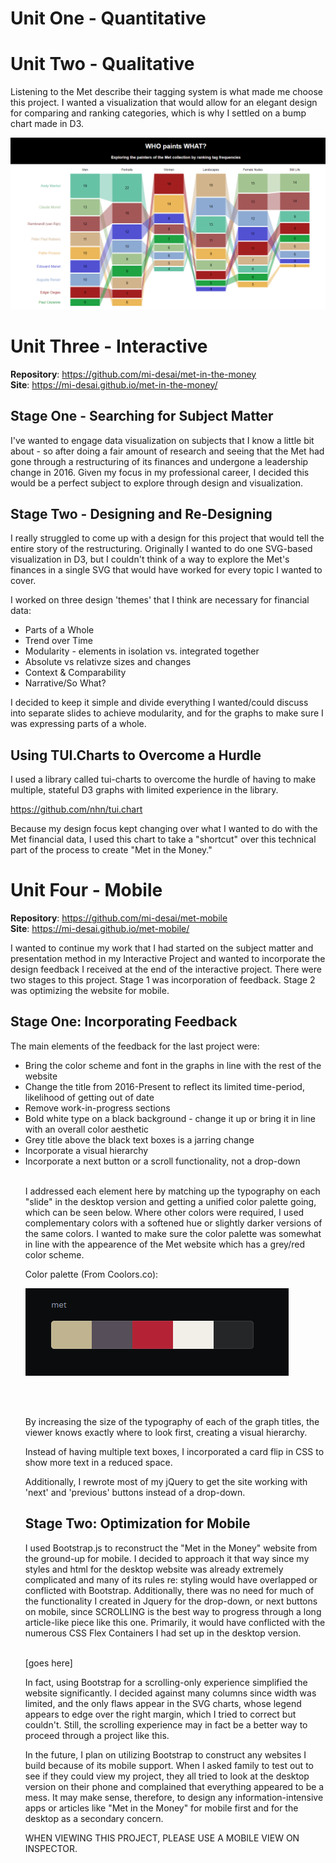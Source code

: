 # Unit One - Quantitative






# Unit Two - Qualitative


Listening to the Met describe their tagging system is what made me choose this project. I wanted a visualization that would allow for an elegant design for comparing and ranking categories, which is why I settled on a bump chart made in D3. 


![](https://github.com/mi-desai/Major-Studio-1/blob/master/final-documentation/qualitative.png)






# Unit Three - Interactive

<b>Repository</b>: https://github.com/mi-desai/met-in-the-money <br>
<b>Site</b>: https://mi-desai.github.io/met-in-the-money/ <br>

## Stage One - Searching for Subject Matter

I've wanted to engage data visualization on subjects that I know a little bit about - so after doing a fair amount of research and seeing that the Met had gone through a restructuring of its finances and undergone a leadership change in 2016. Given my focus in my professional career, I decided this would be a perfect subject to explore through design and visualization. 

## Stage Two - Designing and Re-Designing

I really struggled to come up with a design for this project that would tell the entire story of the restructuring. Originally I wanted to do one SVG-based visualization  in D3, but I couldn't think of a way to explore the Met's finances in a single SVG that would have worked for every topic I wanted to cover. 

I worked on three design 'themes' that I think are necessary for financial data: 

<ul>
  <li>Parts of a Whole</li>
  <li>Trend over Time</li>
  <li>Modularity - elements in isolation vs. integrated together</li>
  <li>Absolute vs relativze sizes and changes</li>
  <li>Context & Comparability</li>
  <li>Narrative/So What?</li>
</ul>

I decided to keep it simple and divide everything I wanted/could discuss into separate slides to achieve modularity, and for the graphs to make sure I was expressing parts of a whole.

## Using TUI.Charts to Overcome a Hurdle

I used a library called tui-charts to overcome the hurdle of having to make multiple, stateful D3 graphs with limited experience in the library. 

https://github.com/nhn/tui.chart

Because my design focus kept changing over what I wanted to do with the Met financial data, I used this chart to take a "shortcut" over this technical part of the process to create "Met in the Money."

# Unit Four - Mobile

<b>Repository</b>: https://github.com/mi-desai/met-mobile <br>
<b>Site</b>: https://mi-desai.github.io/met-mobile/ <br>

I wanted to continue my work that I had started on the subject matter and presentation method in my Interactive Project and wanted to incorporate the design feedback I received at the end of the interactive project. There were two stages to this project. Stage 1 was incorporation of feedback. Stage 2 was optimizing the website for mobile. 

## Stage One: Incorporating Feedback

The main elements of the feedback for the last project were: 
<ul>
<li>Bring the color scheme and font in the graphs in line with the rest of the website</li>
<li>Change the title from 2016-Present to reflect its limited time-period, likelihood of getting out of date</li>
<li>Remove work-in-progress sections</li>
<li>Bold white type on a black background - change it up or bring it in line with an overall color aesthetic</li>
<li>Grey title above the black text boxes is a jarring change</li>
<li>Incorporate a visual hierarchy</li>
<li>Incorporate a next button or a scroll functionality, not a drop-down</li><br>

I addressed each element here by matching up the typography on each "slide" in the desktop version and getting a unified color palette going, which can be seen below. Where other colors were required, I used complementary colors with a softened hue or slightly darker versions of the same colors. I wanted to make sure the color palette was somewhat in line with the appearence of the Met website which has a grey/red color scheme. 

Color palette (From Coolors.co): <br>


![](https://github.com/mi-desai/Major-Studio-1/blob/master/final-documentation/mobileC.png)

<br>
<br>

By increasing the size of the typography of each of the graph titles, the viewer knows exactly where to look first, creating a visual hierarchy.

Instead of having multiple text boxes, I incorporated a card flip in CSS to show more text in a reduced space. 

Additionally, I rewrote most of my jQuery to get the site working with 'next' and 'previous' buttons instead of a drop-down.

## Stage Two: Optimization for Mobile

I used Bootstrap.js to reconstruct the "Met in the Money" website from the ground-up for mobile. I decided to approach it that way since my styles and html for the desktop website was already extremely complicated and many of its rules re: styling would have overlapped or conflicted with Bootstrap. Additionally, there was no need for much of the functionality I created in Jquery for the drop-down, or next buttons on mobile, since SCROLLING is the best way to progress through a long article-like piece like this one. Primarily, it would have conflicted with the numerous CSS Flex Containers I had set up in the desktop version.

<br>
[goes here]
<br>

In fact, using Bootstrap for a scrolling-only experience simplified the website significantly. I decided against many columns since width was limited, and the only flaws appear in the SVG charts, whose legend appears to edge over the right margin, which I tried to correct but couldn't. Still, the scrolling experience may in fact be a better way to proceed through a project like this.

In the future, I plan on utilizing Bootstrap to construct any websites I build because of its mobile support. When I asked family to test out to see if they could view my project, they all tried to look at the desktop version on their phone and complained that everything appeared to be a mess. It may make sense, therefore, to design any information-intensive apps or articles like "Met in the Money" for mobile first and for the desktop as a secondary concern.

WHEN VIEWING THIS PROJECT, PLEASE USE A MOBILE VIEW ON INSPECTOR.
